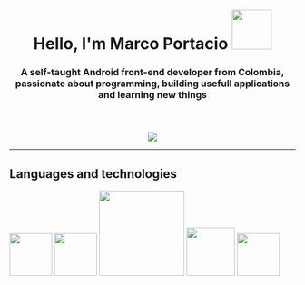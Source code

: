 <header align="center">
    <h1 align="center">Hello, I'm Marco Portacio <img src="https://i2.wp.com/www.android.com/static/2016/img/home/holiday-hero/android-8-oreo.gif?w=900&ssl=1" width="70"/></h1>
      <h3 align="center">A self-taught Android front-end developer from Colombia, passionate about programming, building usefull applications and learning new things </h3>
</header>

<div class="badges" align="center">
  <a href="https://twitter.com/MarcoPortacio" target="_blank">
    <img src="https://img.shields.io/twitter/follow/MarcoPortacio?style=social"/>
  </a>
</div>

___
## Languages and technologies

<section class="technologies">
  <img src="https://upload.wikimedia.org/wikipedia/commons/thumb/0/06/Kotlin_Icon.svg/2048px-Kotlin_Icon.svg.png" width="75"/>
  <img src="https://3.bp.blogspot.com/-VVp3WvJvl84/X0Vu6EjYqDI/AAAAAAAAPjU/ZOMKiUlgfg8ok8DY8Hc-ocOvGdB0z86AgCLcBGAsYHQ/s1600/jetpack%2Bcompose%2Bicon_RGB.png" width="75"/>
  <img src="https://d1.awsstatic.com/asset-repository/products/amazon-rds/1024px-MySQL.ff87215b43fd7292af172e2a5d9b844217262571.png" width="150"/>
  <img src="https://damiandeluca.com.ar/wp-content/uploads/2018/03/firebase.png" width="85"/>
  <img src="https://git-scm.com/images/logos/downloads/Git-Icon-1788C.png" width="75"/>
</section>




